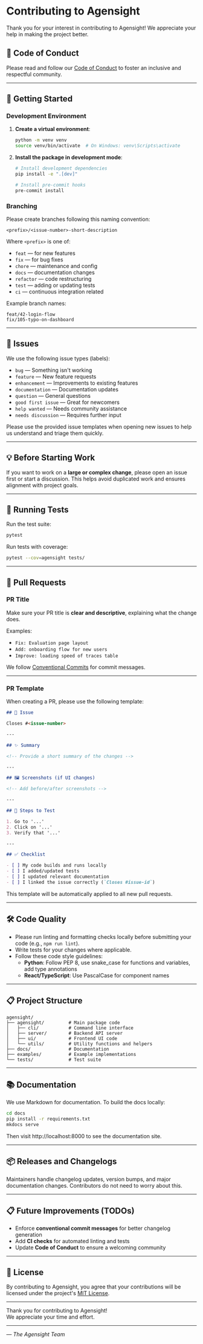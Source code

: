 # Contributing to Agensight

Thank you for your interest in contributing to Agensight! We appreciate your help in making the project better.

## 📜 Code of Conduct

Please read and follow our [Code of Conduct](./CODE_OF_CONDUCT.md) to foster an inclusive and respectful community.

---

## 🚀 Getting Started

### Development Environment

1. **Create a virtual environment**:
   ```bash
   python -m venv venv
   source venv/bin/activate  # On Windows: venv\Scripts\activate
   ```

2. **Install the package in development mode**:
   ```bash
   # Install development dependencies
   pip install -e ".[dev]"
   
   # Install pre-commit hooks
   pre-commit install
   ```

### Branching

Please create branches following this naming convention:

```
<prefix>/<issue-number>-short-description
```

Where `<prefix>` is one of:

- `feat` — for new features  
- `fix` — for bug fixes  
- `chore` — maintenance and config  
- `docs` — documentation changes  
- `refactor` — code restructuring  
- `test` — adding or updating tests  
- `ci` — continuous integration related

Example branch names:

```
feat/42-login-flow
fix/105-typo-on-dashboard
```

---

## 🐛 Issues

We use the following issue types (labels):

- `bug` — Something isn't working  
- `feature` — New feature requests  
- `enhancement` — Improvements to existing features  
- `documentation` — Documentation updates  
- `question` — General questions  
- `good first issue` — Great for newcomers  
- `help wanted` — Needs community assistance  
- `needs discussion` — Requires further input  

Please use the provided issue templates when opening new issues to help us understand and triage them quickly.

---

## 💡 Before Starting Work

If you want to work on a **large or complex change**, please open an issue first or start a discussion. This helps avoid duplicated work and ensures alignment with project goals.

---

## 🧪 Running Tests

Run the test suite:
```bash
pytest
```

Run tests with coverage:
```bash
pytest --cov=agensight tests/
```

---

## 🔧 Pull Requests

### PR Title

Make sure your PR title is **clear and descriptive**, explaining what the change does.

Examples:

- `Fix: Evaluation page layout`  
- `Add: onboarding flow for new users`  
- `Improve: loading speed of traces table`

We follow [Conventional Commits](https://www.conventionalcommits.org/) for commit messages.

---

### PR Template

When creating a PR, please use the following template:

```md
## 🔗 Issue

Closes #<issue-number>

---

## ✨ Summary

<!-- Provide a short summary of the changes -->

---

## 🖼️ Screenshots (if UI changes)

<!-- Add before/after screenshots -->

---

## 🧪 Steps to Test

1. Go to '...'
2. Click on '...'
3. Verify that '...'

---

## ✅ Checklist

- [ ] My code builds and runs locally
- [ ] I added/updated tests
- [ ] I updated relevant documentation
- [ ] I linked the issue correctly (`Closes #issue-id`)
```

This template will be automatically applied to all new pull requests.

---

## 🛠 Code Quality

- Please run linting and formatting checks locally before submitting your code (e.g., `npm run lint`).
- Write tests for your changes where applicable.
- Follow these code style guidelines:
  - **Python**: Follow PEP 8, use snake_case for functions and variables, add type annotations
  - **React/TypeScript**: Use PascalCase for component names

---

## 📋 Project Structure

```
agensight/
├── agensight/         # Main package code
│   ├── cli/           # Command line interface
│   ├── server/        # Backend API server
│   ├── ui/            # Frontend UI code
│   └── utils/         # Utility functions and helpers
├── docs/              # Documentation
├── examples/          # Example implementations
└── tests/             # Test suite
```

---

## 📚 Documentation

We use Markdown for documentation. To build the docs locally:

```bash
cd docs
pip install -r requirements.txt
mkdocs serve
```

Then visit http://localhost:8000 to see the documentation site.

---

## 📦 Releases and Changelogs

Maintainers handle changelog updates, version bumps, and major documentation changes. Contributors do not need to worry about this.

---

## 📋 Future Improvements (TODOs)

- Enforce **conventional commit messages** for better changelog generation  
- Add **CI checks** for automated linting and tests  
- Update **Code of Conduct** to ensure a welcoming community  

---

## 📄 License

By contributing to Agensight, you agree that your contributions will be licensed under the project's [MIT License](./LICENSE).

---

Thank you for contributing to Agensight!  
We appreciate your time and effort.

---

*— The Agensight Team*